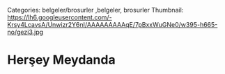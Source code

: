 Categories: belgeler/brosurler ,belgeler, brosurler
Thumbnail: https://lh6.googleusercontent.com/-Krsy4LcavsA/Unwizr2Y6nI/AAAAAAAAAqE/7pBxxWuGNe0/w395-h665-no/gezi3.jpg

#  Herşey Meydanda

<div data-configid="9722162/5409191" style="width: %100; height: %100;" class="issuuembed"></div><script type="text/javascript" src="//e.issuu.com/embed.js" async="true"></script>